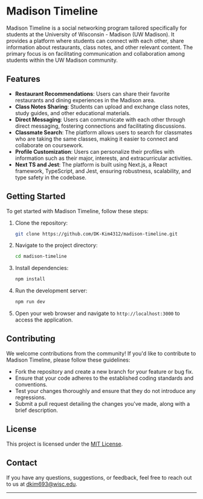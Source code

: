 # Madison Timeline

Madison Timeline is a social networking program tailored specifically for students at the University of Wisconsin - Madison (UW Madison). It provides a platform where students can connect with each other, share information about restaurants, class notes, and other relevant content. The primary focus is on facilitating communication and collaboration among students within the UW Madison community.

## Features

- **Restaurant Recommendations**: Users can share their favorite restaurants and dining experiences in the Madison area.
- **Class Notes Sharing**: Students can upload and exchange class notes, study guides, and other educational materials.
- **Direct Messaging**: Users can communicate with each other through direct messaging, fostering connections and facilitating discussions.
- **Classmate Search**: The platform allows users to search for classmates who are taking the same classes, making it easier to connect and collaborate on coursework.
- **Profile Customization**: Users can personalize their profiles with information such as their major, interests, and extracurricular activities.
- **Next TS and Jest**: The platform is built using Next.js, a React framework, TypeScript, and Jest, ensuring robustness, scalability, and type safety in the codebase.

## Getting Started

To get started with Madison Timeline, follow these steps:

1. Clone the repository:

    ```bash
    git clone https://github.com/DK-Kim4312/madison-timeline.git
    ```

2. Navigate to the project directory:

    ```bash
    cd madison-timeline
    ```

3. Install dependencies:

    ```bash
    npm install
    ```

4. Run the development server:

    ```bash
    npm run dev
    ```

5. Open your web browser and navigate to `http://localhost:3000` to access the application.

## Contributing

We welcome contributions from the community! If you'd like to contribute to Madison Timeline, please follow these guidelines:

- Fork the repository and create a new branch for your feature or bug fix.
- Ensure that your code adheres to the established coding standards and conventions.
- Test your changes thoroughly and ensure that they do not introduce any regressions.
- Submit a pull request detailing the changes you've made, along with a brief description.

## License

This project is licensed under the [MIT License](LICENSE).

## Contact

If you have any questions, suggestions, or feedback, feel free to reach out to us at [dkim693@wisc.edu](mailto:dkim693@wisc.edu).

---
